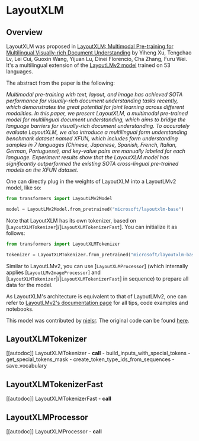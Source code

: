 <!--Copyright 2021 The HuggingFace Team. All rights reserved.

Licensed under the Apache License, Version 2.0 (the "License"); you may not use this file except in compliance with
the License. You may obtain a copy of the License at

http://www.apache.org/licenses/LICENSE-2.0

Unless required by applicable law or agreed to in writing, software distributed under the License is distributed on
an "AS IS" BASIS, WITHOUT WARRANTIES OR CONDITIONS OF ANY KIND, either express or implied. See the License for the
specific language governing permissions and limitations under the License.

⚠️ Note that this file is in Markdown but contain specific syntax for our doc-builder (similar to MDX) that may not be
rendered properly in your Markdown viewer.

-->

# LayoutXLM

## Overview

LayoutXLM was proposed in [LayoutXLM: Multimodal Pre-training for Multilingual Visually-rich Document Understanding](https://arxiv.org/abs/2104.08836) by Yiheng Xu, Tengchao Lv, Lei Cui, Guoxin Wang, Yijuan Lu, Dinei Florencio, Cha
Zhang, Furu Wei. It's a multilingual extension of the [LayoutLMv2 model](https://arxiv.org/abs/2012.14740) trained
on 53 languages.

The abstract from the paper is the following:

*Multimodal pre-training with text, layout, and image has achieved SOTA performance for visually-rich document
understanding tasks recently, which demonstrates the great potential for joint learning across different modalities. In
this paper, we present LayoutXLM, a multimodal pre-trained model for multilingual document understanding, which aims to
bridge the language barriers for visually-rich document understanding. To accurately evaluate LayoutXLM, we also
introduce a multilingual form understanding benchmark dataset named XFUN, which includes form understanding samples in
7 languages (Chinese, Japanese, Spanish, French, Italian, German, Portuguese), and key-value pairs are manually labeled
for each language. Experiment results show that the LayoutXLM model has significantly outperformed the existing SOTA
cross-lingual pre-trained models on the XFUN dataset.*

One can directly plug in the weights of LayoutXLM into a LayoutLMv2 model, like so:

```python
from transformers import LayoutLMv2Model

model = LayoutLMv2Model.from_pretrained("microsoft/layoutxlm-base")
```

Note that LayoutXLM has its own tokenizer, based on
[`LayoutXLMTokenizer`]/[`LayoutXLMTokenizerFast`]. You can initialize it as
follows:

```python
from transformers import LayoutXLMTokenizer

tokenizer = LayoutXLMTokenizer.from_pretrained("microsoft/layoutxlm-base")
```

Similar to LayoutLMv2, you can use [`LayoutXLMProcessor`] (which internally applies
[`LayoutLMv2mageProcessor`] and
[`LayoutXLMTokenizer`]/[`LayoutXLMTokenizerFast`] in sequence) to prepare all
data for the model.

As LayoutXLM's architecture is equivalent to that of LayoutLMv2, one can refer to [LayoutLMv2's documentation page](layoutlmv2) for all tips, code examples and notebooks.

This model was contributed by [nielsr](https://huggingface.co/nielsr). The original code can be found [here](https://github.com/microsoft/unilm).


## LayoutXLMTokenizer

[[autodoc]] LayoutXLMTokenizer
    - __call__
    - build_inputs_with_special_tokens
    - get_special_tokens_mask
    - create_token_type_ids_from_sequences
    - save_vocabulary

## LayoutXLMTokenizerFast

[[autodoc]] LayoutXLMTokenizerFast
    - __call__

## LayoutXLMProcessor

[[autodoc]] LayoutXLMProcessor
    - __call__
